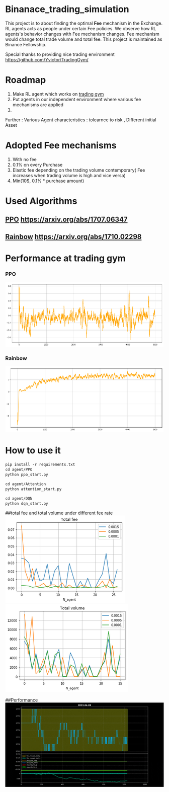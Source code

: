 # Binanace_trading_simulation
This project is to about finding the optimal __Fee__ mechanism in the Exchange. RL agents acts as people under certain Fee policies. We observe how RL agents's behavior changes with Fee mechanism changes. Fee mechanism would change total trade volume and total fee. This project is maintained as Binance Fellowship.

Special thanks to providing nice trading environment https://github.com/Yvictor/TradingGym/

# Roadmap
1. Make RL agent which works on [trading gym](https://github.com/Yvictor/TradingGym/)
2. Put agents in our independent environment where various fee mechanisms are applied
3.  

Further :
Various Agent characteristics : tolearnce to risk , Different initial Asset
 


# Adopted Fee mechanisms
1. With no fee
2. 0.1% on every Purchase
3. Elastic fee depending on the trading volume contemporary( Fee increases when trading volume is high and vice versa)
4. Min(10$, 0.1% * purchase amount)


# Used Algorithms
## [PPO](https://arxiv.org/abs/1707.06347) https://arxiv.org/abs/1707.06347
## [Rainbow](https://arxiv.org/abs/1710.02298) https://arxiv.org/abs/1710.02298

# Performance at trading gym

### PPO
![ppo_performance](figs/ppo_performance.png)
### Rainbow
![rainbow_performance](figs/rainbow_performance.png)
# How to use it

```python3
pip install -r requirements.txt
cd agent/PPO
python ppo_start.py
```
```python3
cd agent/Attention
python attention_start.py
```
```python3
cd agent/DQN
python dqn_start.py
```

##total fee and total volume under different fee rate
![total_fee](figs/total_fee.png)
![total_volume](figs/total_volume.png)


##Performance
![gif](figs/ezgif.com-optimize.gif)